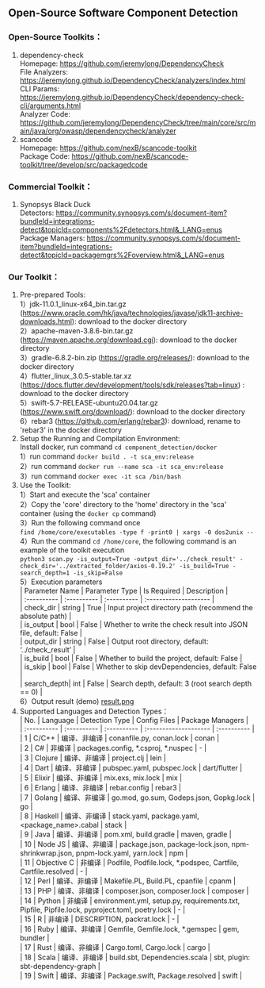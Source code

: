 ## Open-Source Software Component Detection

### Open-Source Toolkits：  
1. dependency-check  
   Homepage: https://github.com/jeremylong/DependencyCheck  
   File Analyzers: https://jeremylong.github.io/DependencyCheck/analyzers/index.html  
   CLI Params: https://jeremylong.github.io/DependencyCheck/dependency-check-cli/arguments.html  
   Analyzer Code: https://github.com/jeremylong/DependencyCheck/tree/main/core/src/main/java/org/owasp/dependencycheck/analyzer  
2. scancode  
   Homepage: https://github.com/nexB/scancode-toolkit  
   Package Code: https://github.com/nexB/scancode-toolkit/tree/develop/src/packagedcode

### Commercial Toolkit：  
1. Synopsys Black Duck   
   Detectors: https://community.synopsys.com/s/document-item?bundleId=integrations-detect&topicId=components%2Fdetectors.html&_LANG=enus   
   Package Managers:  https://community.synopsys.com/s/document-item?bundleId=integrations-detect&topicId=packagemgrs%2Foverview.html&_LANG=enus  

### Our Toolkit：
1. Pre-prepared Tools:  
   1）jdk-11.0.1_linux-x64_bin.tar.gz (https://www.oracle.com/hk/java/technologies/javase/jdk11-archive-downloads.html): download to the docker directory  
   2）apache-maven-3.8.6-bin.tar.gz (https://maven.apache.org/download.cgi): download to the docker directory  
   3）gradle-6.8.2-bin.zip (https://gradle.org/releases/): download to the docker directory  
   4）flutter_linux_3.0.5-stable.tar.xz (https://docs.flutter.dev/development/tools/sdk/releases?tab=linux) : download to the docker directory  
   5）swift-5.7-RELEASE-ubuntu20.04.tar.gz (https://www.swift.org/download/): download to the docker directory  
   6）rebar3 (https://github.com/erlang/rebar3): download, rename to 'rebar3' in the docker directory  
2. Setup the Running and Compilation Environment:  
   Install docker, run command `cd component_detection/docker`  
   1）run command `docker build . -t sca_env:release`  
   2）run command `docker run --name sca -it sca_env:release`  
   3）run command `docker exec -it sca /bin/bash`  
3. Use the Toolkit:  
   1）Start and execute the 'sca' container  
   2）Copy the 'core' directory to the 'home' directory in the 'sca' container (using the `docker cp` command)  
   3）Run the following command once  
   `find /home/core/executables -type f -print0 | xargs -0 dos2unix --`  
   4）Run the command `cd /home/core`, the following command is an example of the toolkit execution  
   `python3 scan.py -is_output=True -output_dir='../check_result' -check_dir='../extracted_folder/axios-0.19.2' -is_build=True -search_depth=1 -is_skip=False`  
   5）Execution parameters   
   | Parameter Name      | Parameter Type     | Is Required      | Description               |   
   | :---------- | :---------- | :---------- | :-------------------- |     
   | check_dir   | string      | True           | Input project directory path (recommend the absolute path)        |  
   | is_output   | bool        | False           | Whether to write the check result into JSON file, default: False |    
   | output_dir  | string      | False           | Output root directory, default: ‘../check_result’ |    
   | is_build    | bool        | False           | Whether to build the project, default: False             |   
   | is_skip     | bool        | False           | Whether to skip devDependencies, default: False     |  
   | search_depth| int         | False           | Search depth, default: 3 (root search depth == 0)      |    
   6）Output result (demo) [result.png](https://github.com/DRong1121/software_component_detection/result.png)
4. Supported Languages and Detection Types：   
   | No.        | Language       | Detection Type      |  Config Files      | Package Managers     |   
   | :---------- | :---------- | :---------- | :-------------------- | :---------- |  
   | 1           | C/C++       | 编译、非编译   | conanfile.py, conan.lock | conan |   
   | 2           | C#          | 非编译        | packages.config, *.csproj, *.nuspec  | - |   
   | 3           | Clojure     | 编译、非编译   | project.clj | lein |  
   | 4           | Dart        | 编译、非编译   | pubspec.yaml, pubspec.lock | dart/flutter |  
   | 5           | Elixir      | 编译、非编译   | mix.exs, mix.lock | mix |  
   | 6           | Erlang      | 编译、非编译   | rebar.config | rebar3 |  
   | 7           | Golang      | 编译、非编译   | go.mod, go.sum, Godeps.json, Gopkg.lock | go |  
   | 8           | Haskell     | 编译、非编译   | stack.yaml, package.yaml, <package_name>.cabal | stack |  
   | 9           | Java        | 编译、非编译   | pom.xml, build.gradle | maven, gradle |  
   | 10          | Node JS     | 编译、非编译   | package.json, package-lock.json, npm-shrinkwrap.json, pnpm-lock.yaml, yarn.lock | npm |  
   | 11          | Objective C | 非编译        | Podfile, Podfile.lock, *.podspec, Cartfile, Cartfile.resolved | - |  
   | 12          | Perl        | 编译、非编译   | Makefile.PL, Build.PL, cpanfile | cpanm |  
   | 13          | PHP         | 编译、非编译   | composer.json, composer.lock | composer |  
   | 14          | Python      | 非编译        | environment.yml, setup.py, requirements.txt, Pipfile, Pipfile.lock, pyproject.toml, poetry.lock | - |   
   | 15          | R           | 非编译        | DESCRIPTION, packrat.lock | - |   
   | 16          | Ruby        | 编译、非编译   | Gemfile, Gemfile.lock, *.gemspec | gem, bundler |   
   | 17          | Rust        | 编译、非编译   | Cargo.toml, Cargo.lock | cargo |   
   | 18          | Scala       | 编译、非编译   | build.sbt, Dependencies.scala  | sbt, plugin: sbt-dependency-graph |   
   | 19          | Swift       | 编译、非编译   | Package.swift, Package.resolved  | swift |  
